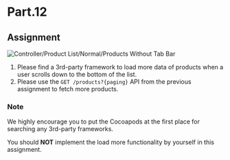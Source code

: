# Part.12

## Assignment

![Controller/Product List/Normal/Products Without Tab Bar](../../resources/images/controller/product-list/normal/products-without-tab-bar.png)

1. Please find a 3rd-party framework to load more data of products when a user scrolls down to the bottom of the list.
2. Please use the `GET /products?{paging}` API from the previous assignment to fetch more products.

### Note

We highly encourage you to put the Cocoapods at the first place for searching any 3rd-party frameworks.

You should **NOT** implement the load more functionality by yourself in this assignment.